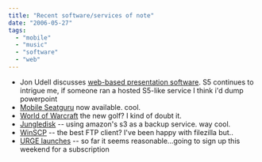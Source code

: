 ```yaml
---
title: "Recent software/services of note"
date: "2006-05-27"
tags: 
  - "mobile"
  - "music"
  - "software"
  - "web"
---
```


- Jon Udell discusses [web-based presentation software](http://weblog.infoworld.com/udell/2006/05/23.html%23a1453). S5 continues to intrigue me, if someone ran a hosted S5-like service I think i'd dump powerpoint
- [Mobile Seatguru](http://jkontherun.blogs.com/jkontherun/2006/05/airline_seat_re.html) now available. cool.
- [World of Warcraft](http://www.extremetech.com/article2/0,1558,1922776,00.asp?kc=ETRSS02129TX1K0000532) the new golf? I kind of doubt it.
- [Jungledisk](http://web2.0central.com/archives/197) -- using amazon's s3 as a backup service. way cool.
- [WinSCP](http://chris.pirillo.com/2006/05/18/winscp-pwns/) -- the best FTP client? I've been happy with filezilla but..
- [URGE launches](http://www.ehomeupgrade.com/entry/2548/mtv_networks_unveils) -- so far it seems reasonable...going to sign up this weekend for a subscription
